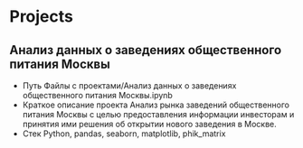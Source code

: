 # Projects

## Анализ данных о заведениях общественного питания Москвы
- Путь
Файлы с проектами/Анализ данных  о заведениях общественного питания Москвы.ipynb
- Краткое описание проекта
Анализ рынка заведений общественного питания Москвы с целью предоставления информации инвесторам и принятия ими решения об открытии нового заведения в Москве.
- Стек
Python, pandas, seaborn, matplotlib, phik_matrix

